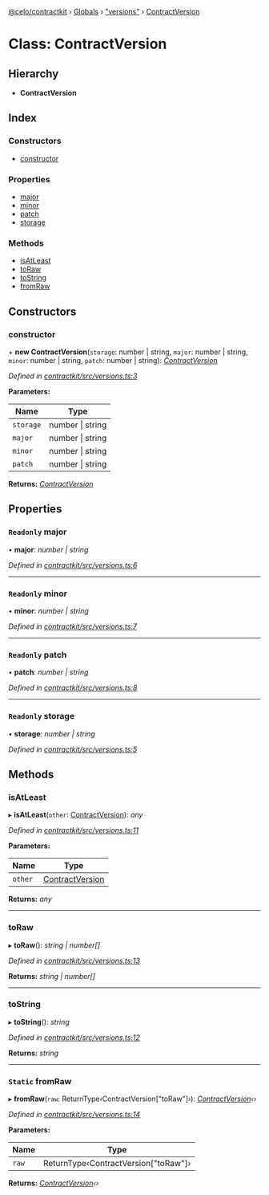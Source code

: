 [@celo/contractkit](../README.md) › [Globals](../globals.md) › ["versions"](../modules/_versions_.md) › [ContractVersion](_versions_.contractversion.md)

# Class: ContractVersion

## Hierarchy

* **ContractVersion**

## Index

### Constructors

* [constructor](_versions_.contractversion.md#constructor)

### Properties

* [major](_versions_.contractversion.md#readonly-major)
* [minor](_versions_.contractversion.md#readonly-minor)
* [patch](_versions_.contractversion.md#readonly-patch)
* [storage](_versions_.contractversion.md#readonly-storage)

### Methods

* [isAtLeast](_versions_.contractversion.md#isatleast)
* [toRaw](_versions_.contractversion.md#toraw)
* [toString](_versions_.contractversion.md#tostring)
* [fromRaw](_versions_.contractversion.md#static-fromraw)

## Constructors

###  constructor

\+ **new ContractVersion**(`storage`: number | string, `major`: number | string, `minor`: number | string, `patch`: number | string): *[ContractVersion](_versions_.contractversion.md)*

*Defined in [contractkit/src/versions.ts:3](https://github.com/celo-org/celo-monorepo/blob/master/packages/sdk/contractkit/src/versions.ts#L3)*

**Parameters:**

Name | Type |
------ | ------ |
`storage` | number &#124; string |
`major` | number &#124; string |
`minor` | number &#124; string |
`patch` | number &#124; string |

**Returns:** *[ContractVersion](_versions_.contractversion.md)*

## Properties

### `Readonly` major

• **major**: *number | string*

*Defined in [contractkit/src/versions.ts:6](https://github.com/celo-org/celo-monorepo/blob/master/packages/sdk/contractkit/src/versions.ts#L6)*

___

### `Readonly` minor

• **minor**: *number | string*

*Defined in [contractkit/src/versions.ts:7](https://github.com/celo-org/celo-monorepo/blob/master/packages/sdk/contractkit/src/versions.ts#L7)*

___

### `Readonly` patch

• **patch**: *number | string*

*Defined in [contractkit/src/versions.ts:8](https://github.com/celo-org/celo-monorepo/blob/master/packages/sdk/contractkit/src/versions.ts#L8)*

___

### `Readonly` storage

• **storage**: *number | string*

*Defined in [contractkit/src/versions.ts:5](https://github.com/celo-org/celo-monorepo/blob/master/packages/sdk/contractkit/src/versions.ts#L5)*

## Methods

###  isAtLeast

▸ **isAtLeast**(`other`: [ContractVersion](_versions_.contractversion.md)): *any*

*Defined in [contractkit/src/versions.ts:11](https://github.com/celo-org/celo-monorepo/blob/master/packages/sdk/contractkit/src/versions.ts#L11)*

**Parameters:**

Name | Type |
------ | ------ |
`other` | [ContractVersion](_versions_.contractversion.md) |

**Returns:** *any*

___

###  toRaw

▸ **toRaw**(): *string | number[]*

*Defined in [contractkit/src/versions.ts:13](https://github.com/celo-org/celo-monorepo/blob/master/packages/sdk/contractkit/src/versions.ts#L13)*

**Returns:** *string | number[]*

___

###  toString

▸ **toString**(): *string*

*Defined in [contractkit/src/versions.ts:12](https://github.com/celo-org/celo-monorepo/blob/master/packages/sdk/contractkit/src/versions.ts#L12)*

**Returns:** *string*

___

### `Static` fromRaw

▸ **fromRaw**(`raw`: ReturnType‹ContractVersion["toRaw"]›): *[ContractVersion](_versions_.contractversion.md)‹›*

*Defined in [contractkit/src/versions.ts:14](https://github.com/celo-org/celo-monorepo/blob/master/packages/sdk/contractkit/src/versions.ts#L14)*

**Parameters:**

Name | Type |
------ | ------ |
`raw` | ReturnType‹ContractVersion["toRaw"]› |

**Returns:** *[ContractVersion](_versions_.contractversion.md)‹›*
